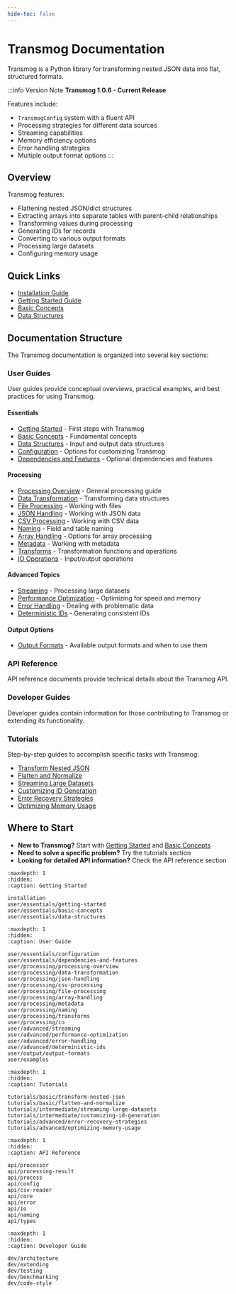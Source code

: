 ```yaml
---
hide-toc: false
---
```


# Transmog Documentation

Transmog is a Python library for transforming nested JSON data into flat, structured formats.

:::info Version Note
**Transmog 1.0.6 - Current Release**

Features include:

- `TransmogConfig` system with a fluent API
- Processing strategies for different data sources
- Streaming capabilities
- Memory efficiency options
- Error handling strategies
- Multiple output format options
:::

## Overview

Transmog features:

- Flattening nested JSON/dict structures
- Extracting arrays into separate tables with parent-child relationships
- Transforming values during processing
- Generating IDs for records
- Converting to various output formats
- Processing large datasets
- Configuring memory usage

## Quick Links

- [Installation Guide](installation.md)
- [Getting Started Guide](user/essentials/getting-started.md)
- [Basic Concepts](user/essentials/basic-concepts.md)
- [Data Structures](user/essentials/data-structures.md)

## Documentation Structure

The Transmog documentation is organized into several key sections:

### User Guides

User guides provide conceptual overviews, practical examples, and best practices for using Transmog.

#### Essentials

- [Getting Started](user/essentials/getting-started.md) - First steps with Transmog
- [Basic Concepts](user/essentials/basic-concepts.md) - Fundamental concepts
- [Data Structures](user/essentials/data-structures.md) - Input and output data structures
- [Configuration](user/essentials/configuration.md) - Options for customizing Transmog
- [Dependencies and Features](user/essentials/dependencies-and-features.md) - Optional dependencies and features

#### Processing

- [Processing Overview](user/processing/processing-overview.md) - General processing guide
- [Data Transformation](user/processing/data-transformation.md) - Transforming data structures
- [File Processing](user/processing/file-processing.md) - Working with files
- [JSON Handling](user/processing/json-handling.md) - Working with JSON data
- [CSV Processing](user/processing/csv-processing.md) - Working with CSV data
- [Naming](user/processing/naming.md) - Field and table naming
- [Array Handling](user/processing/array-handling.md) - Options for array processing
- [Metadata](user/processing/metadata.md) - Working with metadata
- [Transforms](user/processing/transforms.md) - Transformation functions and operations
- [IO Operations](user/processing/io.md) - Input/output operations

#### Advanced Topics

- [Streaming](user/advanced/streaming.md) - Processing large datasets
- [Performance Optimization](user/advanced/performance-optimization.md) - Optimizing for speed and memory
- [Error Handling](user/advanced/error-handling.md) - Dealing with problematic data
- [Deterministic IDs](user/advanced/deterministic-ids.md) - Generating consistent IDs

#### Output Options

- [Output Formats](user/output/output-formats.md) - Available output formats and when to use them

### API Reference

API reference documents provide technical details about the Transmog API.

### Developer Guides

Developer guides contain information for those contributing to Transmog or extending its functionality.

### Tutorials

Step-by-step guides to accomplish specific tasks with Transmog:

- [Transform Nested JSON](tutorials/basic/transform-nested-json.md)
- [Flatten and Normalize](tutorials/basic/flatten-and-normalize.md)
- [Streaming Large Datasets](tutorials/intermediate/streaming-large-datasets.md)
- [Customizing ID Generation](tutorials/intermediate/customizing-id-generation.md)
- [Error Recovery Strategies](tutorials/advanced/error-recovery-strategies.md)
- [Optimizing Memory Usage](tutorials/advanced/optimizing-memory-usage.md)

## Where to Start

- **New to Transmog?** Start with [Getting Started](user/essentials/getting-started.md) and [Basic Concepts](user/essentials/basic-concepts.md)
- **Need to solve a specific problem?** Try the tutorials section
- **Looking for detailed API information?** Check the API reference section

```{toctree}
:maxdepth: 1
:hidden:
:caption: Getting Started

installation
user/essentials/getting-started
user/essentials/basic-concepts
user/essentials/data-structures
```

```{toctree}
:maxdepth: 1
:hidden:
:caption: User Guide

user/essentials/configuration
user/essentials/dependencies-and-features
user/processing/processing-overview
user/processing/data-transformation
user/processing/json-handling
user/processing/csv-processing
user/processing/file-processing
user/processing/array-handling
user/processing/metadata
user/processing/naming
user/processing/transforms
user/processing/io
user/advanced/streaming
user/advanced/performance-optimization
user/advanced/error-handling
user/advanced/deterministic-ids
user/output/output-formats
user/examples
```

```{toctree}
:maxdepth: 1
:hidden:
:caption: Tutorials

tutorials/basic/transform-nested-json
tutorials/basic/flatten-and-normalize
tutorials/intermediate/streaming-large-datasets
tutorials/intermediate/customizing-id-generation
tutorials/advanced/error-recovery-strategies
tutorials/advanced/optimizing-memory-usage
```

```{toctree}
:maxdepth: 1
:hidden:
:caption: API Reference

api/processor
api/processing-result
api/process
api/config
api/csv-reader
api/core
api/error
api/io
api/naming
api/types
```

```{toctree}
:maxdepth: 1
:hidden:
:caption: Developer Guide

dev/architecture
dev/extending
dev/testing
dev/benchmarking
dev/code-style
```

